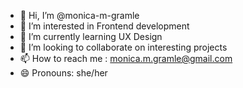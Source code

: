 - 👋 Hi, I’m @monica-m-gramle
- 👀 I’m interested in Frontend development
- 🌱 I’m currently learning UX Design
- 💞️ I’m looking to collaborate on interesting projects
- 📫 How to reach me : monica.m.gramle@gmail.com
- 😄 Pronouns: she/her

<!---
monica-m-gramle/monica-m-gramle is a ✨ special ✨ repository because its `README.md` (this file) appears on your GitHub profile.
You can click the Preview link to take a look at your changes.
--->
